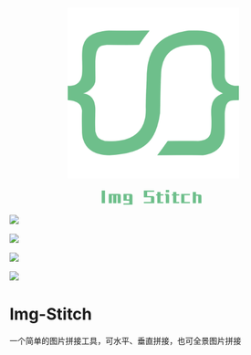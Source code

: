 <p align="center"><img src="https://github.com/WindChenCC/Img-Stitch/raw/master/docs/imgs/logo.png " style="height:300px"></p>
<p align="center">
<svg style='dominant-baseline:middle;text-anchor:middle;' width="190" height="30" xmlns="http://www.w3.org/2000/svg" style="cursor:default;">
    <g fill="#6EBF8B"
      transform="matrix(1,0,0,1,0,0)"
      style="cursor:default;">
      <path
        d="M10.25390625,26.42578125l0-22.20703125l-5.80078125,0l0,22.20703125l5.80078125,0z M37.91015625,26.42578125l0-13.0078125q0.029296875-1.875-0.6884765625-2.5927734375t-2.5927734375-0.6884765625l-17.8125,0l0,16.2890625l5.56640625,0l0-14.00390625l2.16796875,0l0,14.00390625l5.625,0l0-14.00390625l0.99609375,0q1.2890625-0.1171875,1.171875,1.171875l0,12.83203125l5.56640625,0z M58.41796875,29.12109375l0-15.5859375q0.029296875-1.875-0.6884765625-2.5927734375t-2.5927734375-0.6884765625l-12.5390625,0l0,11.66015625l10.13671875,0l0,4.921875l-10.13671875,0l0,2.28515625l15.8203125,0z M52.734375,19.62890625l-4.39453125,0l0-7.08984375l3.22265625,0q1.2890625-0.1171875,1.171875,1.171875l0,5.91796875z  M96.6796875,26.42578125l0-9.19921875q0.029296875-1.875-0.6884765625-2.5927734375t-2.5927734375-0.6884765625l-9.2578125,0l0-7.44140625l12.421875,0l0-2.28515625l-18.1640625,0l0,12.01171875l11.3671875,0q1.2890625-0.1171875,1.171875,1.171875l0,6.73828125l-12.5390625,0l0,2.28515625l18.28125,0z M107.63671875,10.72265625l0-3.92578125l-5.68359375,0l0,3.92578125l-2.16796875,0l0,2.28515625l2.16796875,0l0,13.41796875l10.60546875,0l0-2.28515625l-4.921875,0l0-11.1328125l5.0390625,0l0-2.28515625l-5.0390625,0z M115.60546875,10.13671875l0,2.28515625l0.3515625,0q0.99609375-0.05859375,0.9375,0.9375l0,13.06640625l5.7421875,0l0-13.0078125q0.029296875-1.875-0.6884765625-2.5927734375t-2.5927734375-0.6884765625l-3.75,0z M122.63671875,7.5l0-4.21875l-5.7421875,0l0,4.21875l5.7421875,0z M135.3515625,10.72265625l0-3.92578125l-5.68359375,0l0,3.92578125l-2.16796875,0l0,2.28515625l2.16796875,0l0,13.41796875l10.60546875,0l0-2.28515625l-4.921875,0l0-11.1328125l5.0390625,0l0-2.28515625l-5.0390625,0z M159.140625,26.42578125l0-2.28515625l-9.7265625,0l0-11.71875l9.7265625,0l0-2.28515625l-15.29296875,0l0,16.2890625l15.29296875,0z M179.35546875,26.42578125l0-11.8359375q0.029296875-1.875-0.6884765625-2.5927734375t-2.5927734375-0.6884765625l-6.328125,0l0-4.453125l-5.625,0l0,19.5703125l5.625,0l0-12.83203125l2.75390625,0q1.2890625-0.1171875,1.171875,1.171875l0,11.66015625l5.68359375,0z">
      </path>
    </g>
</svg>
</p>

<a href="https://github.com/WindChenCC/Img-Stitch/releases/latest" alt="Activity"><img src="https://img.shields.io/github/v/release/windchencc/Img-Stitch"></a>


<a href="https://github.com/WindChenCC/Img-Stitch/releases/latest" alt="Activity"><img src="https://img.shields.io/github/downloads/windchencc/Img-Stitch/total"></a>

<a href="#" alt="Activity"><img src="https://img.shields.io/github/forks/windchencc/Img-Stitch?style=flat"></a>

<img src="https://img.shields.io/github/commit-activity/m/WindChenCC/Img-Stitch" /></a>

# Img-Stitch

一个简单的图片拼接工具，可水平、垂直拼接，也可全景图片拼接
